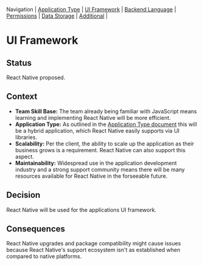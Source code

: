 Navigation |
[Application Type](https://github.com/zoegoodwin/CPRG303_ADR/blob/main/App_Type.md) |
[UI Framework](https://github.com/zoegoodwin/CPRG303_ADR/blob/main/UI_Framework.md) |
[Backend Language](https://github.com/zoegoodwin/CPRG303_ADR/blob/main/Backend_Language.md) |
[Permissions](https://github.com/zoegoodwin/CPRG303_ADR/blob/main/Permissions.md) |
[Data Storage](https://github.com/zoegoodwin/CPRG303_ADR/blob/main/Data_Storage.md) |
[Additional](https://github.com/zoegoodwin/CPRG303_ADR/blob/main/Additional.md) |

# UI Framework

## Status

React Native proposed.

## Context

- **Team Skill Base:** The team already being familiar with JavaScript means learning and implementing React Native will be more efficient.
- **Application Type:** As outlined in the [Application Type document](https://github.com/zoegoodwin/CPRG303_ADR/blob/main/App_Type.md) this will be a hybrid application, which React Native easily supports via UI libraries.
- **Scalability:** Per the client, the ability to scale up the application as their business grows is a requirement. React Native can also support this aspect.
- **Maintainability:** Widespread use in the application development industry and a strong support community means there will be many resources available for React Native in the forseeable future.

## Decision

React Native will be used for the applications UI framework.

## Consequences

React Native upgrades and package compatibility might cause issues because React Native's support ecosystem isn't as established when compared to native platforms.
